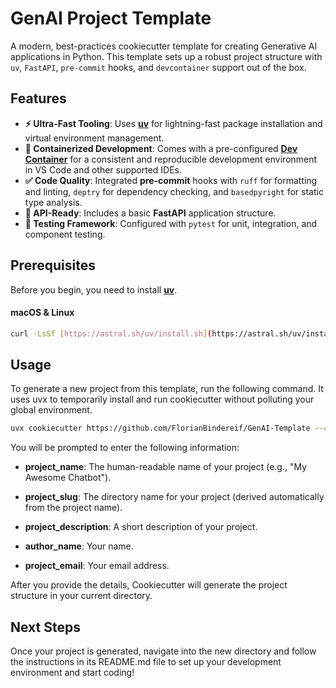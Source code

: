 # GenAI Project Template

A modern, best-practices cookiecutter template for creating Generative AI applications in Python. This template sets up a robust project structure with `uv`, `FastAPI`, `pre-commit` hooks, and `devcontainer` support out of the box.

## Features

-   **⚡ Ultra-Fast Tooling**: Uses [**uv**](https://github.com/astral-sh/uv) for lightning-fast package installation and virtual environment management.
-   **🐳 Containerized Development**: Comes with a pre-configured [**Dev Container**](https://containers.dev/) for a consistent and reproducible development environment in VS Code and other supported IDEs.
-   **✅ Code Quality**: Integrated **pre-commit** hooks with `ruff` for formatting and linting, `deptry` for dependency checking, and `basedpyright` for static type analysis.
-   **🚀 API-Ready**: Includes a basic **FastAPI** application structure.
-   **🧪 Testing Framework**: Configured with `pytest` for unit, integration, and component testing.

## Prerequisites

Before you begin, you need to install [**uv**](https://github.com/astral-sh/uv).

#### macOS & Linux

```bash
curl -LsSf [https://astral.sh/uv/install.sh](https://astral.sh/uv/install.sh) | sh
```

## Usage

To generate a new project from this template, run the following command. 
It uses uvx to temporarily install and run cookiecutter without polluting your global environment.

```bash
uvx cookiecutter https://github.com/FlorianBindereif/GenAI-Template --checkout cookiecutter_implementation
```

You will be prompted to enter the following information:

-   **project_name**: The human-readable name of your project (e.g., "My Awesome Chatbot").

-   **project_slug**: The directory name for your project (derived automatically from the project name).

-   **project_description**: A short description of your project.

-   **author_name**: Your name.

-   **project_email**: Your email address.

After you provide the details, Cookiecutter will generate the project structure in your current directory.

## Next Steps

Once your project is generated, navigate into the new directory and follow the instructions in its README.md file to set up your development environment and start coding!